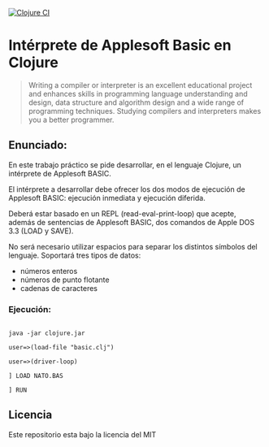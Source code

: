 [![Clojure CI](https://github.com/SantiValdezUlzurrun/Interprete-AppleSoft-Basic/actions/workflows/clojure.yml/badge.svg)](https://github.com/SantiValdezUlzurrun/Interprete-AppleSoft-Basic/actions/workflows/clojure.yml)

# Intérprete de Applesoft Basic en Clojure

> Writing a compiler or interpreter is an excellent educational project and enhances skills in programming language understanding and design, data structure and algorithm design and a wide range of programming techniques. Studying compilers and interpreters makes you a better programmer.

## Enunciado:
En este trabajo práctico se pide desarrollar, en el lenguaje Clojure, un intérprete de Applesoft BASIC.

El intérprete a desarrollar debe ofrecer los dos modos de ejecución de Applesoft BASIC: ejecución inmediata y ejecución diferida.

Deberá estar basado en un REPL (read-eval-print-loop) que acepte, además de sentencias de Applesoft BASIC, dos comandos de Apple DOS 3.3 (LOAD y SAVE).

No será necesario utilizar espacios para separar los distintos símbolos del lenguaje.
Soportará tres tipos de datos:
* números enteros
* números de punto flotante
* cadenas de caracteres


### Ejecución:
```

java -jar clojure.jar

user=>(load-file "basic.clj")

user=>(driver-loop)

] LOAD NATO.BAS

] RUN
```

## Licencia
Este repositorio esta bajo la licencia del MIT
